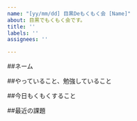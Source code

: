```yaml
---
name: "[yy/mm/dd] 目黒Deもくもく会 [Name]"
about: 目黒でもくもく会です。
title: ''
labels: ''
assignees: ''

---
```


##ネーム

##やっていること、勉強していること

##今日もくもくすること

##最近の課題
